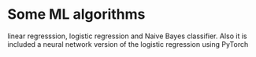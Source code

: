 # Some ML algorithms
linear regresssion, logistic regression and Naive Bayes classifier. Also it is included a neural network version of the logistic regression using PyTorch
